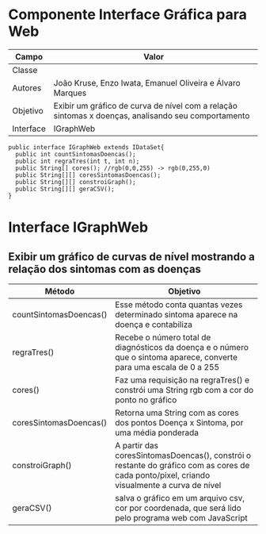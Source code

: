 # Componente Interface Gráfica para Web
| Campo | Valor |
| ------------- | ------------- |
| Classe |	<caminho completo da classe com pacotes> |
| Autores | João Kruse, Enzo Iwata, Emanuel Oliveira e Álvaro Marques |
| Objetivo | Exibir um gráfico de curva de nível com a relação sintomas x doenças, analisando seu comportamento |
| Interface | IGraphWeb |
~~~
public interface IGraphWeb extends IDataSet{
  public int countSintomasDoencas();
  public int regraTres(int t, int n);
  public String[] cores(); //rgb(0,0,255) -> rgb(0,255,0)
  public String[][] coresSintomasDoencas();
  public String[][] constroiGraph();
  public String[][] geraCSV();
}
~~~
# Interface IGraphWeb
## Exibir um gráfico de curvas de nível mostrando a relação dos sintomas com as doenças
| Método | Objetivo |
| ------------- | ------------- |
| countSintomasDoencas() | Esse método conta quantas vezes determinado sintoma aparece na doença e contabiliza |
| regraTres() | Recebe o número total de diagnósticos da doença e o número que o sintoma aparece, converte para uma escala de 0 a 255 |
| cores() | Faz uma requisição na regraTres() e constrói uma String rgb com a cor do ponto no gráfico |
| coresSintomasDoencas() | Retorna uma String com as cores dos pontos Doença x Sintoma, por uma média ponderada |
| constroiGraph() | A partir das coresSintomasDoencas(), constrói o restante do gráfico com as cores de cada ponto/pixel, criando visualmente a curva de nível |
| geraCSV() | salva o gráfico em um arquivo csv, cor por coordenada, que será lido pelo programa web com JavaScript |
